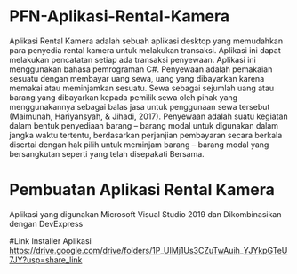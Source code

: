 # PFN-Aplikasi-Rental-Kamera
Aplikasi Rental Kamera adalah sebuah aplikasi desktop yang memudahkan para penyedia rental kamera untuk melakukan transaksi. Aplikasi ini dapat melakukan pencatatan setiap ada transaksi penyewaan. Aplikasi ini menggunakan bahasa pemrograman C#.
Penyewaan adalah pemakaian sesuatu dengan membayar uang sewa, uang yang dibayarkan karena memakai atau meminjamkan sesuatu. Sewa sebagai sejumlah uang atau barang yang dibayarkan kepada pemilik sewa oleh pihak yang menggunakannya sebagai balas jasa untuk penggunaan sewa tersebut (Maimunah, Hariyansyah, & Jihadi, 2017). Penyewaan adalah suatu kegiatan dalam bentuk penyediaan barang – barang modal untuk digunakan dalam jangka waktu tertentu, berdasarkan perjanjian pembayaran secara berkala disertai dengan hak pilih untuk meminjam barang – barang modal yang bersangkutan seperti yang telah disepakati Bersama. 

# Pembuatan Aplikasi Rental Kamera 
Aplikasi yang digunakan Microsoft Visual Studio 2019 dan Dikombinasikan dengan DevExpress

#Link Installer Aplikasi
https://drive.google.com/drive/folders/1P_UIMj1Us3CZuTwAuih_YJYkpGTeU7JY?usp=share_link 
